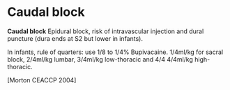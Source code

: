 # Caudal block

**Caudal block** Epidural block, risk of intravascular injection and
dural puncture (dura ends at S2 but lower in infants).

In infants, rule of quarters: use 1/8 to 1/4% Bupivacaine. 1/4ml/kg for
sacral block, 2/4ml/kg lumbar, 3/4ml/kg low-thoracic and 4/4 4/4ml/kg
high-thoracic.

\[Morton CEACCP 2004\]
